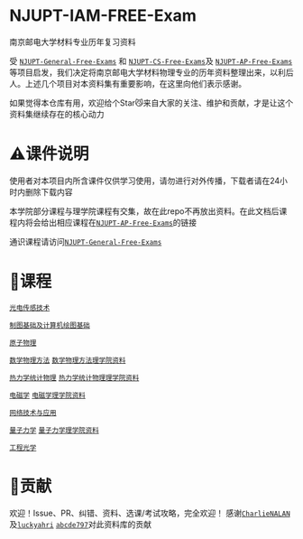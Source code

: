 # NJUPT-IAM-FREE-Exam
南京邮电大学材料专业历年复习资料

受 [`NJUPT-General-Free-Exams`](https://github.com/NJUPTFreeExams/NJUPT-General-Free-Exams) 和 [`NJUPT-CS-Free-Exams`](https://github.com/NJUPTFreeExams/NJUPT-CS-FREE)及 [`NJUPT-AP-Free-Exams`](https://github.com/lemoxiao/NJUPT-AP-Free-Exams) 等项目启发，我们决定将南京邮电大学材料物理专业的历年资料整理出来，以利后人。上述几个项目对本资料集有重要影响，在这里向他们表示感谢。

如果觉得本仓库有用，欢迎给个Star😼来自大家的关注、维护和贡献，才是让这个资料集继续存在的核心动力

# ⚠课件说明

使用者对本项目内所含课件仅供学习使用，请勿进行对外传播，下载者请在24小时内删除下载内容

本学院部分课程与理学院课程有交集，故在此repo不再放出资料。在此文档后课程内将会给出相应课程在[`NJUPT-AP-Free-Exams`](https://github.com/lemoxiao/NJUPT-AP-Free-Exams)的链接

通识课程请访问[`NJUPT-General-Free-Exams`](https://github.com/NJUPTFreeExams/NJUPT-General-Free-Exams)


# 📍课程

[`光电传感技术`](./光电传感技术/)

[`制图基础及计算机绘图基础`](./制图基础及计算机绘图/)

[`原子物理`](./原子物理/)

[`数学物理方法`](./数学物理方法/)
[`数学物理方法理学院资料`](https://github.com/lemoxiao/NJUPT-AP-Free-Exams/tree/master/%E5%A4%A7%E4%BA%8C%E4%B8%8B/%E6%95%B0%E5%AD%A6%E7%89%A9%E7%90%86%E6%96%B9%E6%B3%95)

[`热力学统计物理`](./热力学统计物理/)
[`热力学统计物理理学院资料`](https://github.com/lemoxiao/NJUPT-AP-Free-Exams/tree/master/%E5%A4%A7%E4%B8%89%E4%B8%8A/%E7%83%AD%E5%8A%9B%E7%BB%9F%E8%AE%A1)

[`电磁学`](./电磁学/)
[`电磁学理学院资料`](https://github.com/lemoxiao/NJUPT-AP-Free-Exams/tree/master/%E5%A4%A7%E4%BA%8C%E4%B8%8A/%E7%94%B5%E7%A3%81%E5%AD%A6)


[`网络技术与应用`](./网络技术与应用/)

[`量子力学`](./量子力学/)
[`量子力学理学院资料`](https://github.com/lemoxiao/NJUPT-AP-Free-Exams/tree/master/%E5%A4%A7%E4%B8%89%E4%B8%8B/%E9%87%8F%E5%AD%90%E5%8A%9B%E5%AD%A6)

[`工程光学`](./工程光学/)

# 🥇贡献

欢迎！Issue、PR、纠错、资料、选课/考试攻略，完全欢迎！
感谢[`CharlieNALAN`](https://github.com/CharlieNALAN)
及[`luckyahri`](https://github.com/luckyahri)
[`abcde797`](https://github.com/abcde797)对此资料库的贡献


